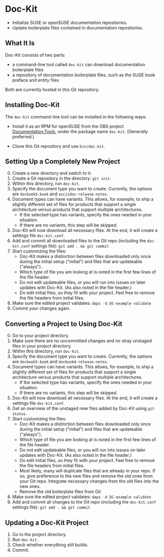 Doc-Kit
=======

* Initialize SUSE or openSUSE documentation repositories.
* Update boilerplate files contained in documentation repositories.

## What It Is

Doc-Kit consists of two parts:

* a command-line tool called `doc-kit` can download documentation boilerplate files
* a repository of documentation boilerplate files, such as the SUSE book preface and entity files

Both are currently hosted in this Git repository.

## Installing Doc-Kit

The `doc-kit` command-line tool can be installed in the following ways:

* Install it as an RPM for openSUSE from the OBS project [Documentation:Tools](https://build.opensuse.org/project/show/Documentation:Tools), under the package name `doc-kit`. (Generally preferred.)

* Clone this Git repository and use `bin/doc-kit`.


## Setting Up a Completely New Project

0. Create a new directory and switch to it.
1. Create a Git repository in the directory: `git init`. 
2. Within this directory, run `doc-kit`.
3. Specify the document type you want to create. Currently, the options are `docbook5-book` and `asciidoc-release-notes`.
4. Document types can have variants.
   This allows, for example, to ship a slightly different set of files for products that support a single architecture versus products that support multiple architectures.
   * If the selected type has variants, specify the ones needed in your situation.
   * If there are no variants, this step will be skipped.
5. Doc-Kit will now download all necessary files. At the end, it will create a settings file `doc-kit.conf`.
6. Add and commit all downloaded files to the Git repo (including the `doc-kit.conf` settings file):  `git add . && git commit`
7. Start customizing the files:
   * Doc-Kit makes a distinction between files downloaded only once during the initial setup ("initial") and files that are updateable ("always").
   * Which type of file you are looking at is noted in the first few lines of the file header.
   * Do not edit updateable files, or you will run into issues on later updates with Doc-Kit.
     (As also noted in the file header.)
   * Do edit initial files, so they fit with your project.
     Feel free to remove the file headers from initial files.
8. Make sure the edited project validates: `daps -d DC-example validate` 
9. Commit your changes again.


## Converting a Project to Using Doc-Kit

0. Go to your project directory.
1. Make sure there are no uncommitted changes and no stray unstaged files in your project directory.
2. Within this directory, run `doc-kit`.
3. Specify the document type you want to create. Currently, the options are `docbook5-book` and `docbook4-release-notes`.
4. Document types can have variants.
   This allows, for example, to ship a slightly different set of files for products that support a single architecture versus products that support multiple architectures.
   * If the selected type has variants, specify the ones needed in your situation.
   * If there are no variants, this step will be skipped.
5. Doc-Kit will now download all necessary files. At the end, it will create a settings file `doc-kit.conf`.
6. Get an overview of the unstaged new files added by Doc-Kit using `git status`.
7. Start customizing the files:
   * Doc-Kit makes a distinction between files downloaded only once during the initial setup ("initial") and files that are updateable ("always").
   * Which type of file you are looking at is noted in the first few lines of the file header.
   * Do not edit updateable files, or you will run into issues on later updates with Doc-Kit.
     (As also noted in the file header.)
   * Do edit initial files, so they fit with your project.
     Feel free to remove the file headers from initial files.
   * Most likely, many will duplicate files that are already in your repo.
     If so, give preference to the new files and remove the old ones from your Git repo.
     Integrate necessary changes from the old files into the new ones.
   * Remove the old boilerplate files from Git
8. Make sure the edited project validates: `daps -d DC-example validate` 
9. Add and commit all changes to the Git repo (including the `doc-kit.conf` settings file): `git add . && git commit`

## Updating a Doc-Kit Project

1. Go to the project directory.
2. Run `doc-kit`.
3. Check whether everything still builds.
4. Commit.
